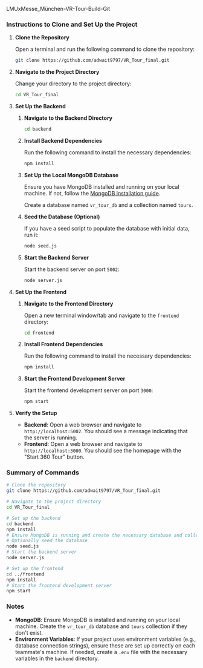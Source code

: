 LMUxMesse_München-VR-Tour-Build-Git



### Instructions to Clone and Set Up the Project

1. **Clone the Repository**

   Open a terminal and run the following command to clone the repository:

   ```bash
   git clone https://github.com/adwait9797/VR_Tour_final.git
   ```

2. **Navigate to the Project Directory**

   Change your directory to the project directory:

   ```bash
   cd VR_Tour_final
   ```

3. **Set Up the Backend**

   1. **Navigate to the Backend Directory**

      ```bash
      cd backend
      ```

   2. **Install Backend Dependencies**

      Run the following command to install the necessary dependencies:

      ```bash
      npm install
      ```

   3. **Set Up the Local MongoDB Database**

      Ensure you have MongoDB installed and running on your local machine. If not, follow the [MongoDB installation guide](https://docs.mongodb.com/manual/installation/).

      Create a database named `vr_tour_db` and a collection named `tours`.

   4. **Seed the Database (Optional)**

      If you have a seed script to populate the database with initial data, run it:

      ```bash
      node seed.js
      ```

   5. **Start the Backend Server**

      Start the backend server on port `5002`:

      ```bash
      node server.js
      ```

4. **Set Up the Frontend**

   1. **Navigate to the Frontend Directory**

      Open a new terminal window/tab and navigate to the `frontend` directory:

      ```bash
      cd frontend
      ```

   2. **Install Frontend Dependencies**

      Run the following command to install the necessary dependencies:

      ```bash
      npm install
      ```

   3. **Start the Frontend Development Server**

      Start the frontend development server on port `3000`:

      ```bash
      npm start
      ```

5. **Verify the Setup**

   - **Backend**: Open a web browser and navigate to `http://localhost:5002`. You should see a message indicating that the server is running.
   - **Frontend**: Open a web browser and navigate to `http://localhost:3000`. You should see the homepage with the "Start 360 Tour" button.

### Summary of Commands

```bash
# Clone the repository
git clone https://github.com/adwait9797/VR_Tour_final.git

# Navigate to the project directory
cd VR_Tour_final

# Set up the backend
cd backend
npm install
# Ensure MongoDB is running and create the necessary database and collections
# Optionally seed the database
node seed.js
# Start the backend server
node server.js

# Set up the frontend
cd ../frontend
npm install
# Start the frontend development server
npm start
```

### Notes

- **MongoDB**: Ensure MongoDB is installed and running on your local machine. Create the `vr_tour_db` database and `tours` collection if they don't exist.
- **Environment Variables**: If your project uses environment variables (e.g., database connection strings), ensure these are set up correctly on each teammate's machine. If needed, create a `.env` file with the necessary variables in the `backend` directory.
